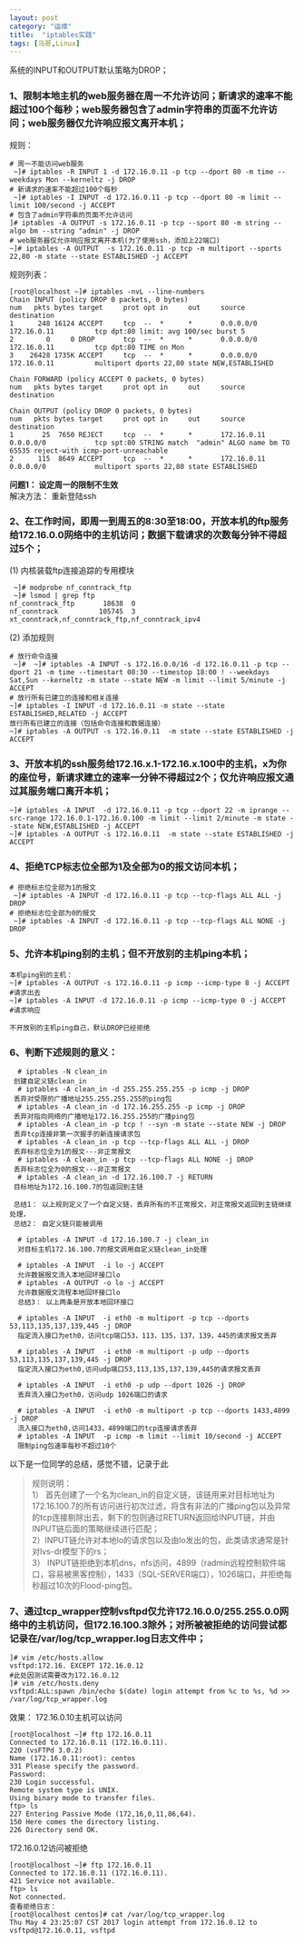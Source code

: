```yaml
---
layout: post
category: "运维"
title:  "iptables实践"
tags: [马哥,Linux]
---  
```



系统的INPUT和OUTPUT默认策略为DROP；
### 1、限制本地主机的web服务器在周一不允许访问；新请求的速率不能超过100个每秒；web服务器包含了admin字符串的页面不允许访问；web服务器仅允许响应报文离开本机；   
规则： 
```
# 周一不能访问web服务
 ~]# iptables -R INPUT 1 -d 172.16.0.11 -p tcp --dport 80 -m time --weekdays Mon --kerneltz -j DROP  
# 新请求的速率不能超过100个每秒
 ~]# iptables -I INPUT -d 172.16.0.11 -p tcp --dport 80 -m limit --limit 100/second -j ACCEPT
# 包含了admin字符串的页面不允许访问
]# iptables -A OUTPUT -s 172.16.0.11 -p tcp --sport 80 -m string --algo bm --string "admin" -j DROP  
# web服务器仅允许响应报文离开本机(为了使用ssh，添加上22端口)
~]# iptables -A OUTPUT  -s 172.16.0.11 -p tcp -m multiport --sports 22,80 -m state --state ESTABLISHED -j ACCEPT
```  
规则列表：
```
[root@localhost ~]# iptables -nvL --line-numbers
Chain INPUT (policy DROP 0 packets, 0 bytes)
num   pkts bytes target     prot opt in     out     source               destination
1      248 16124 ACCEPT     tcp  --  *      *       0.0.0.0/0            172.16.0.11          tcp dpt:80 limit: avg 100/sec burst 5
2        0     0 DROP       tcp  --  *      *       0.0.0.0/0            172.16.0.11          tcp dpt:80 TIME on Mon
3    26428 1735K ACCEPT     tcp  --  *      *       0.0.0.0/0            172.16.0.11          multiport dports 22,80 state NEW,ESTABLISHED

Chain FORWARD (policy ACCEPT 0 packets, 0 bytes)
num   pkts bytes target     prot opt in     out     source               destination

Chain OUTPUT (policy DROP 0 packets, 0 bytes)
num   pkts bytes target     prot opt in     out     source               destination
1       25  7650 REJECT     tcp  --  *      *       172.16.0.11          0.0.0.0/0            tcp spt:80 STRING match  "admin" ALGO name bm TO 65535 reject-with icmp-port-unreachable
2      115  8649 ACCEPT     tcp  --  *      *       172.16.0.11          0.0.0.0/0            multiport sports 22,80 state ESTABLISHED

```
**问题1： 设定周一的限制不生效**  
解决方法： 重新登陆ssh  

### 2、在工作时间，即周一到周五的8:30至18:00，开放本机的ftp服务给172.16.0.0网络中的主机访问；数据下载请求的次数每分钟不得超过5个；   
(1) 内核装载ftp连接追踪的专用模块
```
 ~]# modprobe nf_conntrack_ftp
 ~]# lsmod | grep ftp
nf_conntrack_ftp       18638  0
nf_conntrack          105745  3 xt_conntrack,nf_conntrack_ftp,nf_conntrack_ipv4
```
(2) 添加规则
```
# 放行命令连接
 ~]#  ~]# iptables -A INPUT -s 172.16.0.0/16 -d 172.16.0.11 -p tcp --dport 21 -m time --timestart 08:30 --timestop 18:00 ! --weekdays Sat,Sun --kerneltz -m state --state NEW -m limit --limit 5/minute -j ACCEPT
# 放行所有已建立的连接和相关连接
~]# iptables -I INPUT -d 172.16.0.11 -m state --state ESTABLISHED,RELATED -j ACCEPT
放行所有已建立的连接（包括命令连接和数据连接）
~]# iptables -A OUTPUT -s 172.16.0.11  -m state --state ESTABLISHED -j ACCEPT

```
### 3、开放本机的ssh服务给172.16.x.1-172.16.x.100中的主机，x为你的座位号，新请求建立的速率一分钟不得超过2个；仅允许响应报文通过其服务端口离开本机；   
```
~]# iptables -A INPUT  -d 172.16.0.11 -p tcp --dport 22 -m iprange --src-range 172.16.0.1-172.16.0.100 -m limit --limit 2/minute -m state --state NEW,ESTABLISHED -j ACCEPT
~]# iptables -A OUTPUT -s 172.16.0.11  -m state --state ESTABLISHED -j ACCEPT
```
### 4、拒绝TCP标志位全部为1及全部为0的报文访问本机；  
```
# 拒绝标志位全部为1的报文
 ~]# iptables -A INPUT -d 172.16.0.11 -p tcp --tcp-flags ALL ALL -j DROP
# 拒绝标志位全部为0的报文
 ~]# iptables -A INPUT -d 172.16.0.11 -p tcp --tcp-flags ALL NONE -j DROP
```
### 5、允许本机ping别的主机；但不开放别的主机ping本机；   
```
本机ping别的主机：
~]# iptables -A OUTPUT -s 172.16.0.11 -p icmp --icmp-type 8 -j ACCEPT             #请求出去
~]# iptables -A INPUT -d 172.16.0.11 -p icmp --icmp-type 0 -j ACCEPT             #请求响应

不开放别的主机ping自己，默认DROP已经拒绝
```
### 6、判断下述规则的意义：  
```
  # iptables -N clean_in
 创建自定义链clean_in
  # iptables -A clean_in -d 255.255.255.255 -p icmp -j DROP  
 丢弃对受限的广播地址255.255.255.255的ping包
  # iptables -A clean_in -d 172.16.255.255 -p icmp -j DROP
 丢弃对指向网络的广播地址172.16.255.255的广播ping包
  # iptables -A clean_in -p tcp ! --syn -m state --state NEW -j DROP  
 丢弃tcp连接非第一次握手的新连接请求包
  # iptables -A clean_in -p tcp --tcp-flags ALL ALL -j DROP  
 丢弃标志位全为1的报文---非正常报文
  # iptables -A clean_in -p tcp --tcp-flags ALL NONE -j DROP
 丢弃标志位全为0的报文---非正常报文
  # iptables -A clean_in -d 172.16.100.7 -j RETURN 
 目标地址为172.16.100.7的包返回到主链  
 
 总结1： 以上规则定义了一个自定义链，丢弃所有的不正常报文，对正常报文返回到主链继续处理，
 总结2： 自定义链只能被调用
 
  # iptables -A INPUT -d 172.16.100.7 -j clean_in
  对目标主机172.16.100.7的报文调用自定义链clean_in处理
  
  # iptables -A INPUT  -i lo -j ACCEPT  
  允许数据报文流入本地回环接口lo
  # iptables -A OUTPUT -o lo -j ACCEPT
  允许数据报文流程本地回环接口lo
  总结3： 以上两条是开放本地回环接口   
  
  # iptables -A INPUT  -i eth0 -m multiport -p tcp --dports 53,113,135,137,139,445 -j DROP
  指定流入接口为eth0，访问tcp端口53，113，135，137，139，445的请求报文丢弃
 
  # iptables -A INPUT  -i eth0 -m multiport -p udp --dports 53,113,135,137,139,445 -j DROP
  指定流入接口为eth0,访问udp端口53,113,135,137,139,445的请求报文丢弃
  
  # iptables -A INPUT  -i eth0 -p udp --dport 1026 -j DROP
  丢弃流入接口为eth0，访问udp 1026端口的请求
  
  # iptables -A INPUT  -i eth0 -m multiport -p tcp --dports 1433,4899 -j DROP
  流入接口为eth0,访问1433，4899端口的tcp连接请求丢弃
  # iptables -A INPUT  -p icmp -m limit --limit 10/second -j ACCEPT
  限制ping包速率每秒不超过10个
```   
以下是一位同学的总结，感觉不错，记录于此
>规则说明：  
1） 首先创建了一个名为clean_in的自定义链，该链用来对目标地址为172.16.100.7的所有访问进行初次过滤，将含有非法的广播ping包以及异常的tcp连接剔除出去，剩下的包则通过RETURN返回给INPUT链，并由INPUT链后面的策略继续进行匹配；  
2）INPUT链允许对本地lo的请求包以及由lo发出的包，此类请求通常是针对lvs-dr模型下的rs；  
3） INPUT链拒绝到本机dns，nfs访问，4899（radmin远程控制软件端口，容易被黑客控制），1433（SQL-SERVER端口），1026端口，并拒绝每秒超过10次的Flood-ping包。  


###  7、通过tcp_wrapper控制vsftpd仅允许172.16.0.0/255.255.0.0网络中的主机访问，但172.16.100.3除外；对所被被拒绝的访问尝试都记录在/var/log/tcp_wrapper.log日志文件中；   
```
]# vim /etc/hosts.allow
vsftpd:172.16. EXCEPT 172.16.0.12
#此处因测试需要改为172.16.0.12
]# vim /etc/hosts.deny
vsftpd:ALL:spawn /bin/echo $(date) login attempt from %c to %s, %d >> /var/log/tcp_wrapper.log
```

效果：
172.16.0.10主机可以访问
```
[root@localhost ~]# ftp 172.16.0.11
Connected to 172.16.0.11 (172.16.0.11).
220 (vsFTPd 3.0.2)
Name (172.16.0.11:root): centos
331 Please specify the password.
Password:
230 Login successful.
Remote system type is UNIX.
Using binary mode to transfer files.
ftp> ls
227 Entering Passive Mode (172,16,0,11,86,64).
150 Here comes the directory listing.
226 Directory send OK.
```
172.16.0.12访问被拒绝
```
[root@localhost ~]# ftp 172.16.0.11
Connected to 172.16.0.11 (172.16.0.11).
421 Service not available.
ftp> ls
Not connected.
查看拒绝日志： 
[root@localhost centos]# cat /var/log/tcp_wrapper.log
Thu May 4 23:25:07 CST 2017 login attempt from 172.16.0.12 to vsftpd@172.16.0.11, vsftpd
```

 


 